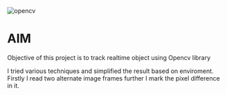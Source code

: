 <body>
    <img src="https://encrypted-tbn0.gstatic.com/images?q=tbn:ANd9GcRR4g0sznuTK2Sdy8_vpJwe1c5FdI7-zpn8gBFXx7GgpOcaK0RprL93XMaplhzsHF5dNxc&usqp=CAU" alt="opencv">
    <div class="init"></div>
    <div class="intro">
        <h1 >AIM</h1>
        <p>Objective of this project is to track realtime object using Opencv library</p>
        <p>I tried various techniques and simplified the result based on enviroment. </br>Firstly I read two alternate image frames further I mark the pixel difference in it.</p> 
    </div>
<body>
